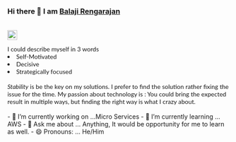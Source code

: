 ### Hi there 👋 I am <a href="mailto:balaji.rengarajan@outlook.com">Balaji Rengarajan</a>

<br />
<div style="font-family:Lato">
<a href="https://www.linkedin.com/in/brenga/">
  <img align="left" alt="Balaji's LinkedIn" width="22px" src="https://raw.githubusercontent.com/peterthehan/peterthehan/master/assets/linkedin.svg" />
</a>
<br /><br />
I could describe myself in 3 words
<li>Self-Motivated</li>
<li>Decisive</li>
<li>Strategically focused</li> 

<br />
<I>Stability</I> is be the key on my solutions. I prefer to find the solution rather fixing the issue for the time. My passion about technology is : You could bring the expected result in multiple ways, but finding the right way is what I crazy about.
</div>
<br />
- 🔭 I’m currently working on ...Micro Services
- 🌱 I’m currently learning ... AWS
- 💬 Ask me about ... Anything, It would be opportunity for me to learn as well.
- 😄 Pronouns: ... He/Him


<!--
**balajirengarajan/balajirengarajan** is a ✨ _special_ ✨ repository because its `README.md` (this file) appears on your GitHub profile.

Here are some ideas to get you started:


-->
